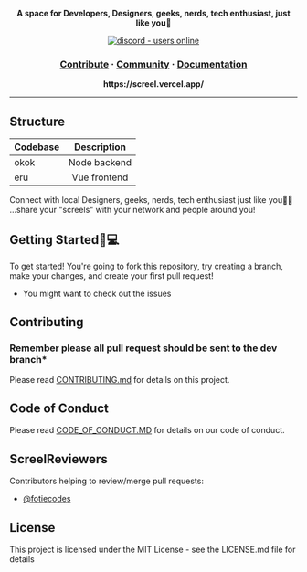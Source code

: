 <p align="center">
  <strong>A space for Developers, Designers, geeks, nerds, tech enthusiast, just like you🚀</strong>
</p>
<p align="center">
  <a href="https://discord.gg/">
    <img src="https://img.shields.io/badge/Discord-Online-green?style=for-the-badge&logo=appveyor" alt="discord - users online" />
  </a>
</p>

<h3 align="center">  
  <a href="#">Contribute</a>
  <span> · </span>
  <a href="https://discord.com/invite/DJHntQ8PQr">Community</a>
  <span> · </span>
  <a href="#">Documentation</a>
</h3>

<p align="center"><b>https://screel.vercel.app/</b></p>

---

## Structure

| Codebase |      Description      |
| :------- | :-------------------: |
| okok     |   Node backend        |
| eru      |   Vue frontend      |

Connect with local Designers, geeks, nerds, tech enthusiast just like you💪🏾 ...share your "screels" with your network and people around you! 

## Getting Started🚀💻
To get started! You're going to fork this repository, try creating a branch, make your changes, and create your first pull request!

* You might want to check out the issues


## Contributing
### Remember please all pull request should be sent to the dev branch*
Please read [CONTRIBUTING.md](CONTRIBUTING.md) for details on this project.

## Code of Conduct
Please read [CODE_OF_CONDUCT.MD](CODE_OF_CONDUCT.md) for details on our code of conduct.

## ScreelReviewers
Contributors helping to review/merge pull requests:

* [@fotiecodes](https://github.com/FotieMConstant)

## License
This project is licensed under the MIT License - see the LICENSE.md file for details  

<!-- ## Project setup
```
npm install
```

### Compiles and hot-reloads for development
```
npm run serve
```

### Compiles and minifies for production
```
npm run build
```

### Lints and fixes files
```
npm run lint
```
See [Configuration Reference](https://cli.vuejs.org/config/).
 -->
